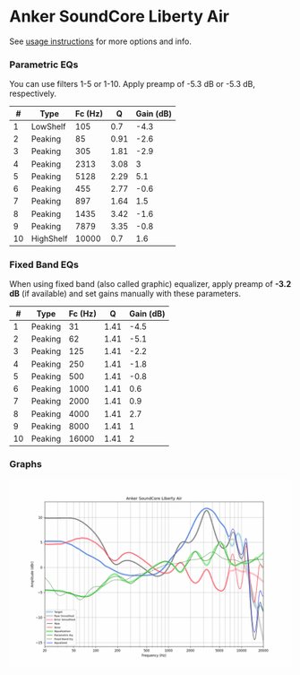 # Anker SoundCore Liberty Air
See [usage instructions](https://github.com/jaakkopasanen/AutoEq#usage) for more options and info.

### Parametric EQs
You can use filters 1-5 or 1-10. Apply preamp of -5.3 dB or -5.3 dB, respectively.

|   # | Type      |   Fc (Hz) |    Q |   Gain (dB) |
|-----|-----------|-----------|------|-------------|
|   1 | LowShelf  |       105 | 0.7  |        -4.3 |
|   2 | Peaking   |        85 | 0.91 |        -2.6 |
|   3 | Peaking   |       305 | 1.81 |        -2.9 |
|   4 | Peaking   |      2313 | 3.08 |         3   |
|   5 | Peaking   |      5128 | 2.29 |         5.1 |
|   6 | Peaking   |       455 | 2.77 |        -0.6 |
|   7 | Peaking   |       897 | 1.64 |         1.5 |
|   8 | Peaking   |      1435 | 3.42 |        -1.6 |
|   9 | Peaking   |      7879 | 3.35 |        -0.8 |
|  10 | HighShelf |     10000 | 0.7  |         1.6 |

### Fixed Band EQs
When using fixed band (also called graphic) equalizer, apply preamp of **-3.2 dB** (if available) and set gains manually with these parameters.

|   # | Type    |   Fc (Hz) |    Q |   Gain (dB) |
|-----|---------|-----------|------|-------------|
|   1 | Peaking |        31 | 1.41 |        -4.5 |
|   2 | Peaking |        62 | 1.41 |        -5.1 |
|   3 | Peaking |       125 | 1.41 |        -2.2 |
|   4 | Peaking |       250 | 1.41 |        -1.8 |
|   5 | Peaking |       500 | 1.41 |        -0.8 |
|   6 | Peaking |      1000 | 1.41 |         0.6 |
|   7 | Peaking |      2000 | 1.41 |         0.9 |
|   8 | Peaking |      4000 | 1.41 |         2.7 |
|   9 | Peaking |      8000 | 1.41 |         1   |
|  10 | Peaking |     16000 | 1.41 |         2   |

### Graphs
![](./Anker%20SoundCore%20Liberty%20Air.png)
